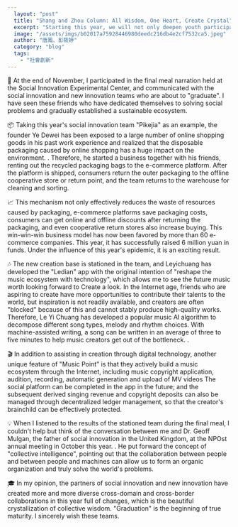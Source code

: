 ```yaml
---
  layout: "post"
  title: "Shang and Zhou Column: All Wisdom, One Heart, Create Crystal"
  excerpt: "Starting this year, we will not only deepen youth participation in existing mechanisms, but also create new channels."
  image: "/assets/imgs/b02017a75928446980deedc216db4e2cf7532ca5.jpeg"
  author: "唐鳳、彭筱婷"
  category: "blog"
  tags: 
    - "社會創新"
---
```



🍏 At the end of November, I participated in the final meal narration held at the Social Innovation Experimental Center, and communicated with the social innovation and new innovation teams who are about to "graduate". I have seen these friends who have dedicated themselves to solving social problems and gradually established a sustainable ecosystem. 

📦 Taking this year's social innovation team "Pikejia" as an example, the founder Ye Dewei has been exposed to a large number of online shopping goods in his past work experience and realized that the disposable packaging caused by online shopping has a huge impact on the environment. . Therefore, he started a business together with his friends, renting out the recycled packaging bags to the e-commerce platform. After the platform is shipped, consumers return the outer packaging to the offline cooperative store or return point, and the team returns to the warehouse for cleaning and sorting. 

📈 This mechanism not only effectively reduces the waste of resources caused by packaging, e-commerce platforms save packaging costs, consumers can get online and offline discounts after returning the packaging, and even cooperative return stores also increase buying. This win-win-win business model has now been favored by more than 60 e-commerce companies. This year, it has successfully raised 6 million yuan in funds. Under the influence of this year's epidemic, it is an exciting result. 

🎶 The new creation base is stationed in the team, and Leyichuang has developed the "Ledian" app with the original intention of "reshape the music ecosystem with technology", which allows me to see the future music worth looking forward to Create a look. In the Internet age, friends who are aspiring to create have more opportunities to contribute their talents to the world, but inspiration is not readily available, and creators are often "blocked" because of this and cannot stably produce high-quality works. Therefore, Le Yi Chuang has developed a popular music AI algorithm to decompose different song types, melody and rhythm choices. With machine-assisted writing, a song can be written in an average of three to five minutes to help music creators get out of the bottleneck. . 

🎬 In addition to assisting in creation through digital technology, another unique feature of "Music Point" is that they actively build a music ecosystem through the Internet, including music copyright application, audition, recording, automatic generation and upload of MV videos The social platform can be completed in the app in the future; and the subsequent derived singing revenue and copyright deposits can also be managed through decentralized ledger management, so that the creator's brainchild can be effectively protected. 

💡 When I listened to the results of the stationed team during the final meal, I couldn't help but think of the conversation between me and Dr. Geoff Mulgan, the father of social innovation in the United Kingdom, at the NPOst annual meeting in October this year. . He put forward the concept of "collective intelligence", pointing out that the collaboration between people and between people and machines can allow us to form an organic organization and truly solve the world's problems. 

🎓 In my opinion, the partners of social innovation and new innovation have created more and more diverse cross-domain and cross-border collaborations in this year full of changes, which is the beautiful crystallization of collective wisdom. "Graduation" is the beginning of true maturity. I sincerely wish these teams. 
